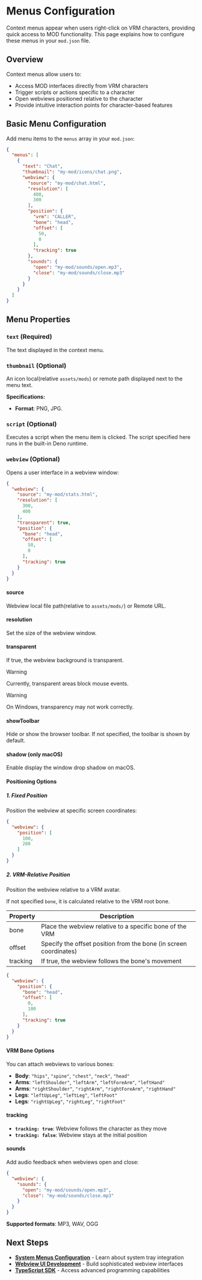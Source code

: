 # Menus Configuration

Context menus appear when users right-click on VRM characters, providing quick access to MOD functionality.
This page explains how to configure these menus in your `mod.json` file.

## Overview

Context menus allow users to:

- Access MOD interfaces directly from VRM characters
- Trigger scripts or actions specific to a character
- Open webviews positioned relative to the character
- Provide intuitive interaction points for character-based features

## Basic Menu Configuration

Add menu items to the `menus` array in your `mod.json`:

```json
{
  "menus": [
    {
      "text": "Chat",
      "thumbnail": "my-mod/icons/chat.png",
      "webview": {
        "source": "my-mod/chat.html",
        "resolution": [
          400,
          300
        ],
        "position": {
          "vrm": "CALLER",
          "bone": "head",
          "offset": [
            50,
            0
          ],
          "tracking": true
        },
        "sounds": {
          "open": "my-mod/sounds/open.mp3",
          "close": "my-mod/sounds/close.mp3"
        }
      }
    }
  ]
}
```

## Menu Properties

### `text` (Required)

The text displayed in the context menu.

### `thumbnail` (Optional)

An icon local(relative `assets/mods`) or remote path displayed next to the menu text.

**Specifications:**

- **Format**: PNG, JPG.

### `script` (Optional)

Executes a script when the menu item is clicked.
The script specified here runs in the built-in Deno runtime.

### `webview` (Optional)

Opens a user interface in a webview window:

```json
{
  "webview": {
    "source": "my-mod/stats.html",
    "resolution": [
      300,
      400
    ],
    "transparent": true,
    "position": {
      "bone": "head",
      "offset": [
        50,
        0
      ],
      "tracking": true
    }
  }
}
```

#### source

Webview local file path(relative to `assets/mods/`) or Remote URL.

#### resolution

Set the size of the webview window.

#### transparent

If true, the webview background is transparent.

> [!WARNING]
> Currently, transparent areas block mouse events.

> [!WARNING]
> On Windows, transparency may not work correctly.

#### showToolbar

Hide or show the browser toolbar.
If not specified, the toolbar is shown by default.

#### shadow (only macOS)

Enable display the window drop shadow on macOS.

#### Positioning Options

##### 1. Fixed Position

Position the webview at specific screen coordinates:

```json
{
  "webview": {
    "position": [
      100,
      200
    ]
  }
}
```

##### 2. VRM-Relative Position

Position the webview relative to a VRM avatar.

If not specified `bone`, it is calculated relative to the VRM root bone.

| Property | Description                                                       |
|----------|-------------------------------------------------------------------|
| bone     | Place the webview relative to a specific bone of the VRM          |
| offset   | Specify the offset position from the bone (in screen coordinates) |
| tracking | If true, the webview follows the bone's movement                  |

```json
{
  "webview": {
    "position": {
      "bone": "head",
      "offset": [
        0,
        100
      ],
      "tracking": true
    }
  }
}
```

#### VRM Bone Options

You can attach webviews to various bones:

- **Body**: `"hips"`, `"spine"`, `"chest"`, `"neck"`, `"head"`
- **Arms**: `"leftShoulder"`, `"leftArm"`, `"leftForeArm"`, `"leftHand"`
- **Arms**: `"rightShoulder"`, `"rightArm"`, `"rightForeArm"`, `"rightHand"`
- **Legs**: `"leftUpLeg"`, `"leftLeg"`, `"leftFoot"`
- **Legs**: `"rightUpLeg"`, `"rightLeg"`, `"rightFoot"`

#### tracking

- **`tracking: true`**: Webview follows the character as they move
- **`tracking: false`**: Webview stays at the initial position

#### sounds

Add audio feedback when webviews open and close:

```json
{
  "webview": {
    "sounds": {
      "open": "my-mod/sounds/open.mp3",
      "close": "my-mod/sounds/close.mp3"
    }
  }
}
```

**Supported formats**: MP3, WAV, OGG

## Next Steps

- **[System Menus Configuration](./system-menus.md)** - Learn about system tray integration
- **[Webview UI Development](../webview-ui/index.md)** - Build sophisticated webview interfaces
- **[TypeScript SDK](../sdk/index.md)** - Access advanced programming capabilities